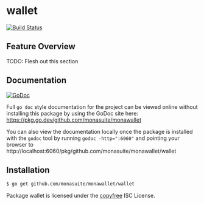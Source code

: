 wallet
======

[![Build Status](https://github.com/monasuite/monawallet/workflows/Build%20and%20Test/badge.svg)](https://github.com/monasuite/monawallet/actions)

## Feature Overview

TODO: Flesh out this section

## Documentation

[![GoDoc](https://img.shields.io/badge/godoc-reference-blue.svg)](https://pkg.go.dev/github.com/monasuite/monawallet)

Full `go doc` style documentation for the project can be viewed online without
installing this package by using the GoDoc site here:
https://pkg.go.dev/github.com/monasuite/monawallet

You can also view the documentation locally once the package is installed with
the `godoc` tool by running `godoc -http=":6060"` and pointing your browser to
http://localhost:6060/pkg/github.com/monasuite/monawallet/wallet

## Installation

```bash
$ go get github.com/monasuite/monawallet/wallet
```

Package wallet is licensed under the [copyfree](http://copyfree.org) ISC
License.
